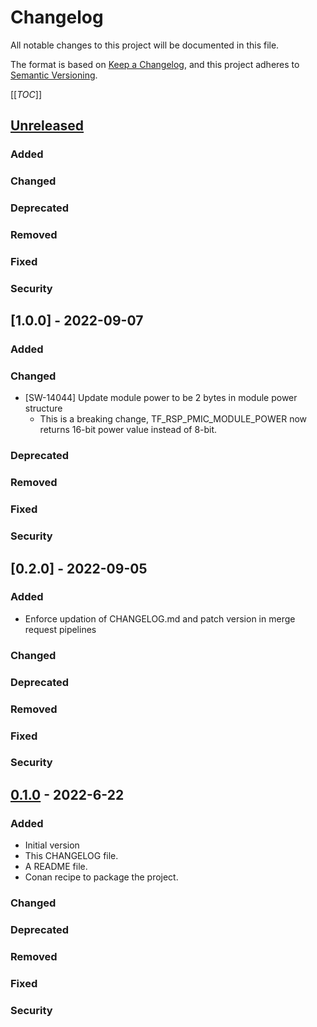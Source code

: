 # Changelog
All notable changes to this project will be documented in this file.

The format is based on [Keep a Changelog](https://keepachangelog.com/en/1.0.0/),
and this project adheres to [Semantic Versioning](https://semver.org/spec/v2.0.0.html).

[[_TOC_]]

## [Unreleased]
### Added
### Changed
### Deprecated
### Removed
### Fixed
### Security

## [1.0.0] - 2022-09-07
### Added
### Changed
- [SW-14044] Update module power to be 2 bytes in module power structure
    - This is a breaking change, TF_RSP_PMIC_MODULE_POWER now returns 16-bit power value instead of 8-bit.
### Deprecated
### Removed
### Fixed
### Security

## [0.2.0] - 2022-09-05
### Added
- Enforce updation of CHANGELOG.md and patch version in merge request pipelines
### Changed
### Deprecated
### Removed
### Fixed
### Security

## [0.1.0] - 2022-6-22
### Added
- Initial version
- This CHANGELOG file.
- A README file.
- Conan recipe to package the project.
### Changed
### Deprecated
### Removed
### Fixed
### Security


[Unreleased]: https://gitlab.esperanto.ai/software/tf-protocol/-/compare/v0.1.0...master
[0.1.0]: https://gitlab.esperanto.ai/software/tf-protocol/-/tags/v0.1.0
